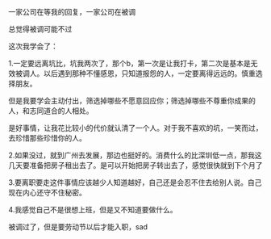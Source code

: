 一家公司在等我的回复，一家公司在被调

总觉得被调可能不过

这次我学会了：

1.一定要远离坑比，坑我两次了，那个b，第一次是让我打卡，第二次是基本是无效被调人。以后遇到那种不懂感恩，只知道报怨的人，一定要离得远远的。慎重选择朋友。

但是我要学会主动付出，筛选掉哪些不愿意回应你；筛选掉哪些不尊重你成果的人，和志同道合的人相处。

是好事情，让我花比较小的代价就认清了一个人。对于我不喜欢的坑，一笑而过，去珍惜那些珍惜你的人。

2.如果没过，就到广州去发展，那边也挺好的。消费什么的比深圳低一点，那我这几天要准备把房子租出去了。是可以开始把房子转出去了，感觉很快就到下个月了

3.要离职要走这件事情应该越少人知道越好，自己还是会忍不住去给别人说。自己现在内心还守不住秘密。

4.我感觉自己不是很想上班，但是又不知道要做什么。



被调过了，但是要劳动节以后才能入职，sad

